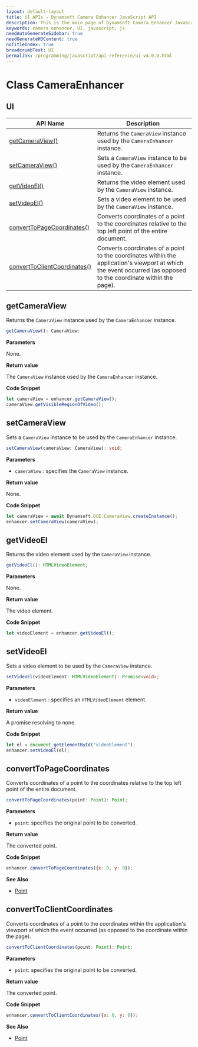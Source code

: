 ```yaml
---
layout: default-layout
title: UI APIs - Dynamsoft Camera Enhancer JavaScript API
description: This is the main page of Dynamsoft Camera Enhancer JavaScript SDK UI.
keywords: camera enhancer, UI, javascript, js
needAutoGenerateSidebar: true
needGenerateH3Content: true
noTitleIndex: true
breadcrumbText: UI
permalink: /programming/javascript/api-reference/ui-v4.0.0.html
---
```


# Class CameraEnhancer

## UI

| API Name                                                         | Description                                                                                                                                                      |
| ---------------------------------------------------------------- | ---------------------------------------------------------------------------------------------------------------------------------------------------------------- |
| [getCameraView()](ui.md#getcameraview)                             | Returns the `CameraView` instance used by the `CameraEnhancer` instance.                                                                                         |
| [setCameraView()](ui.md#setcameraview)                             | Sets a `CameraView` instance to be used by the `CameraEnhancer` instance.                                                                                        |
| [getVideoEl()](ui.md#getvideoel)                                   | Returns the video element used by the `CameraView` instance.                                                                                                     |
| [setVideoEl()](ui.md#setvideoel)                                   | Sets a video element to be used by the `CameraView` instance.                                                                                                    |
| [convertToPageCoordinates()](ui.md#converttopagecoordinates)     | Converts coordinates of a point to the coordinates relative to the top left point of the entire document.                                                        |
| [convertToClientCoordinates()](ui.md#converttoclientcoordinates) | Converts coordinates of a point to the coordinates within the application's viewport at which the event occurred (as opposed to the coordinate within the page). |

## getCameraView

Returns the `CameraView` instance used by the `CameraEnhancer` instance.

```typescript
getCameraView(): CameraView;
```

**Parameters**

None.

**Return value**

The `CameraView` instance used by the `CameraEnhancer` instance.

**Code Snippet**

```javascript
let cameraView = enhancer.getCameraView();
cameraView.getVisibleRegionOfVideo();
```

## setCameraView

Sets a `CameraView` instance to be used by the `CameraEnhancer` instance.

```typescript
setCameraView(cameraView: CameraView): void;
```

**Parameters**

* `cameraView` : specifies the `CameraView` instance.

**Return value**

None.

**Code Snippet**

```javascript
let cameraView = await Dynamsoft.DCE.CameraView.createInstance();
enhancer.setCameraView(cameraView);
```

## getVideoEl

Returns the video element used by the `CameraView` instance.

```typescript
getVideoEl(): HTMLVideoElement;
```

**Parameters**

None.

**Return value**

The video element.

**Code Snippet**

```javascript
let videoElement = enhancer.getVideoEl();
```

## setVideoEl

Sets a video element to be used by the `CameraView` instance.

```typescript
setVideoEl(videoElement: HTMLVideoElement): Promise<void>;
```

**Parameters**

* `videoElement` : specifies an `HTMLVideoElement` element.

**Return value**

A promise resolving to none.

**Code Snippet**

```javascript
let el = document.getElementById("videoElement");
enhancer.setVideoEl(el);
```

## convertToPageCoordinates

Converts coordinates of a point to the coordinates relative to the top left point of the entire document.

```typescript
convertToPageCoordinates(point: Point): Point;
```

**Parameters**

* `point`: specifies the original point to be converted.

**Return value**

The converted point.

**Code Snippet**

```javascript
enhancer.convertToPageCoordinates({x: 0, y: 0});
```

**See Also**

* [Point](https://www.dynamsoft.com/capture-vision/docs/core/enums/core/buffer-overflow-protection-mode.html?lang=js)

## convertToClientCoordinates

Converts coordinates of a point to the coordinates within the application's viewport at which the event occurred (as opposed to the coordinate within the page).

```typescript
convertToClientCoordinates(point: Point): Point;
```

**Parameters**

* `point`: specifies the original point to be converted.

**Return value**

The converted point.

**Code Snippet**

```javascript
enhancer.convertToClientCoordinates({x: 0, y: 0});
```

**See Also**

* [Point](https://www.dynamsoft.com/capture-vision/docs/core/enums/core/buffer-overflow-protection-mode.html?lang=js)

